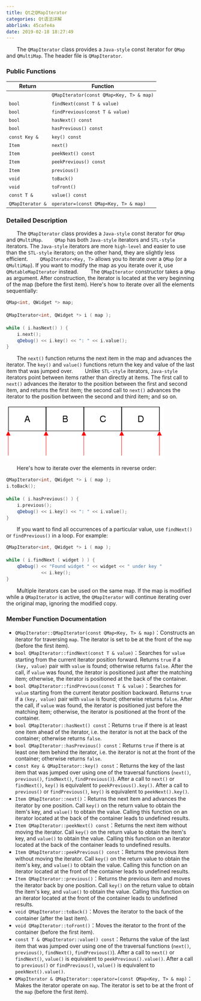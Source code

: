 ```yaml
---
title: Qt之QMapIterator
categories: Qt语法详解
abbrlink: 45cafe4a
date: 2019-02-18 18:27:49
---
```

&emsp;&emsp;The `QMapIterator` class provides a `Java-style` const iterator for `QMap` and `QMultiMap`. The header file is `QMapIterator`.

### Public Functions

Return           | Function
-----------------|---------
                 | `QMapIterator(const QMap<Key, T> & map)`
`bool`           | `findNext(const T & value)`
`bool`           | `findPrevious(const T & value)`
`bool`           | `hasNext() const`
`bool`           | `hasPrevious() const`
`const Key &`    | `key() const`
`Item`           | `next()`
`Item`           | `peekNext() const`
`Item`           | `peekPrevious() const`
`Item`           | `previous()`
`void`           | `toBack()`
`void`           | `toFront()`
`const T &`      | `value() const`
`QMapIterator &` | `operator=(const QMap<Key, T> & map)`

### Detailed Description

&emsp;&emsp;The `QMapIterator` class provides a `Java-style` const iterator for `QMap` and `QMultiMap`.
&emsp;&emsp;`QMap` has both `Java-style` iterators and `STL-style` iterators. The `Java-style` iterators are more `high-level` and easier to use than the `STL-style` iterators; on the other hand, they are slightly less efficient.
&emsp;&emsp;`QMapIterator<Key, T>` allows you to iterate over a `QMap` (or a `QMultiMap`). If you want to modify the map as you iterate over it, use `QMutableMapIterator` instead.
&emsp;&emsp;The `QMapIterator` constructor takes a `QMap` as argument. After construction, the iterator is located at the very beginning of the map (before the first item). Here's how to iterate over all the elements sequentially:

``` cpp
QMap<int, QWidget *> map;
​
QMapIterator<int, QWidget *> i ( map );
​
while ( i.hasNext() ) {
    i.next();
    qDebug() << i.key() << ": " << i.value();
}
```

&emsp;&emsp;The `next()` function returns the next item in the map and advances the iterator. The `key()` and `value()` functions return the key and value of the last item that was jumped over.
&emsp;&emsp;Unlike `STL-style` iterators, `Java-style` iterators point between items rather than directly at items. The first call to `next()` advances the iterator to the position between the first and second item, and returns the first item; the second call to `next()` advances the iterator to the position between the second and third item; and so on.

<img src="./Qt之QMapIterator/1.png">

&emsp;&emsp;Here's how to iterate over the elements in reverse order:

``` cpp
QMapIterator<int, QWidget *> i ( map );
i.toBack();
​
while ( i.hasPrevious() ) {
    i.previous();
    qDebug() << i.key() << ": " << i.value();
}
```

&emsp;&emsp;If you want to find all occurrences of a particular value, use `findNext()` or `findPrevious()` in a loop. For example:

``` cpp
QMapIterator<int, QWidget *> i ( map );
​
while ( i.findNext ( widget ) ) {
    qDebug() << "Found widget " << widget << " under key "
             << i.key();
}
```

&emsp;&emsp;Multiple iterators can be used on the same map. If the map is modified while a `QMapIterator` is active, the `QMapIterator` will continue iterating over the original map, ignoring the modified copy.

### Member Function Documentation

- `QMapIterator::QMapIterator(const QMap<Key, T> & map)`：Constructs an iterator for traversing `map`. The iterator is set to be at the front of the `map` (before the first item).
- `bool QMapIterator::findNext(const T & value)`：Searches for `value` starting from the current iterator position forward. Returns `true` if a `(key, value)` pair with `value` is found; otherwise returns `false`. After the call, if `value` was found, the iterator is positioned just after the matching item; otherwise, the iterator is positioned at the back of the container.
- `bool QMapIterator::findPrevious(const T & value)`：Searches for `value` starting from the current iterator position backward. Returns `true` if a `(key, value)` pair with `value` is found; otherwise returns `false`. After the call, if `value` was found, the iterator is positioned just before the matching item; otherwise, the iterator is positioned at the front of the container.
- `bool QMapIterator::hasNext() const`：Returns `true` if there is at least one item ahead of the iterator, i.e. the iterator is not at the back of the container; otherwise returns `false`.
- `bool QMapIterator::hasPrevious() const`：Returns `true` if there is at least one item behind the iterator, i.e. the iterator is not at the front of the container; otherwise returns `false`.
- `const Key & QMapIterator::key() const`：Returns the key of the last item that was jumped over using one of the traversal functions (`next()`, `previous()`, `findNext()`, `findPrevious()`). After a call to `next()` or `findNext()`, `key()` is equivalent to `peekPrevious().key()`. After a call to `previous()` or `findPrevious()`, `key()` is equivalent to `peekNext().key()`.
- `Item QMapIterator::next()`：Returns the next item and advances the iterator by one position. Call `key()` on the return value to obtain the item's key, and `value()` to obtain the value. Calling this function on an iterator located at the back of the container leads to undefined results.
- `Item QMapIterator::peekNext() const`：Returns the next item without moving the iterator. Call `key()` on the return value to obtain the item's key, and `value()` to obtain the value. Calling this function on an iterator located at the back of the container leads to undefined results.
- `Item QMapIterator::peekPrevious() const`：Returns the previous item without moving the iterator. Call `key()` on the return value to obtain the item's key, and `value()` to obtain the value. Calling this function on an iterator located at the front of the container leads to undefined results.
- `Item QMapIterator::previous()`：Returns the previous item and moves the iterator back by one position. Call `key()` on the return value to obtain the item's key, and `value()` to obtain the value. Calling this function on an iterator located at the front of the container leads to undefined results.
- `void QMapIterator::toBack()`：Moves the iterator to the back of the container (after the last item).
- `void QMapIterator::toFront()`：Moves the iterator to the front of the container (before the first item).
- `const T & QMapIterator::value() const`：Returns the value of the last item that was jumped over using one of the traversal functions (`next()`, `previous()`, `findNext()`, `findPrevious()`). After a call to `next()` or `findNext()`, `value()` is equivalent to `peekPrevious().value()`. After a call to `previous()` or `findPrevious()`, `value()` is equivalent to `peekNext().value()`.
- `QMapIterator & QMapIterator::operator=(const QMap<Key, T> & map)`：Makes the iterator operate on `map`. The iterator is set to be at the front of the `map` (before the first item).